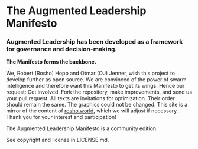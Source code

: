 # The Augmented Leadership Manifesto

### Augmented Leadership has been developed as a framework for governance and decision-making.

**The Manifesto forms the backbone.**

We, Robert (Rosho) Hopp and Otmar (OJ) Jenner, wish this project to develop further as open source.
We are convinced of the power of swarm intelligence and therefore want this Manifesto to get its wings.
Hence our request: Get involved.
Fork the repository, make improvements, and send us your pull request.
All texts are invitations for optimization.
Their order should remain the same.
The graphics could not be changed.
This site is a mirror of the content of [rosho.world](https://rosho.world/en/manifesto/the-augmented-leadership-manifesto), which we will adjust if necessary.
Thank you for your interest and participation!

The Augmented Leadership Manifesto is a community edition. 

See copyright and license in LICENSE.md.
